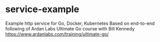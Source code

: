 # service-example
Example http service for Go, Docker, Kubernetes
Based on end-to-end following of Ardan Labs Ultimate Go course with Bill Kennedy
https://www.ardanlabs.com/training/ultimate-go/

